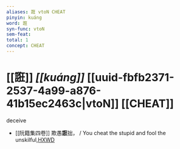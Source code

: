 ```yaml
---
aliases: 誑 vtoN CHEAT
pinyin: kuáng
word: 誑
syn-func: vtoN
sem-feat: 
total: 1
concept: CHEAT 
---
```

# [[誑]] *[[kuáng]]*  [[uuid-fbfb2371-2537-4a99-a876-41b15ec2463c|vtoN]] [[CHEAT]]
deceive
 - [[阮籍集四卷]] 欺愚**誑**拙， / You cheat the stupid and fool the unskilful,[HXWD](https://hxwd.org/textview.html?location=CH2b1558_CHANT_004-20a.38)